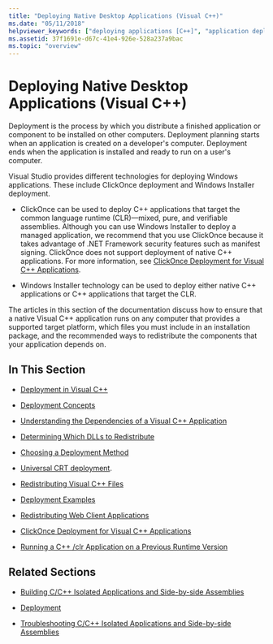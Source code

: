 ```yaml
---
title: "Deploying Native Desktop Applications (Visual C++)"
ms.date: "05/11/2018"
helpviewer_keywords: ["deploying applications [C++]", "application deployment [C++]", "Visual C++, application deployment", "application deployment [C++], about application deployment", "deploying applications [C++], about deploying applications", "distributing applications [C++]"]
ms.assetid: 37f1691e-d67c-41e4-926e-528a237a9bac
ms.topic: "overview"
---
```

# Deploying Native Desktop Applications (Visual C++)

Deployment is the process by which you distribute a finished application or component to be installed on other computers. Deployment planning starts when an application is created on a developer's computer. Deployment ends when the application is installed and ready to run on a user's computer.

Visual Studio provides different technologies for deploying Windows applications. These include ClickOnce deployment and Windows Installer deployment.

- ClickOnce can be used to deploy C++ applications that target the common language runtime (CLR)—mixed, pure, and verifiable assemblies. Although you can use Windows Installer to deploy a managed application, we recommend that you use ClickOnce because it takes advantage of .NET Framework security features such as manifest signing. ClickOnce does not support deployment of native C++ applications. For more information, see [ClickOnce Deployment for Visual C++ Applications](clickonce-deployment-for-visual-cpp-applications.md).

- Windows Installer technology can be used to deploy either native C++ applications or C++ applications that target the CLR.

The articles in this section of the documentation discuss how to ensure that a native Visual C++ application runs on any computer that provides a supported target platform, which files you must include in an installation package, and the recommended ways to redistribute the components that your application depends on.

## In This Section

- [Deployment in Visual C++](deployment-in-visual-cpp.md)

- [Deployment Concepts](deployment-concepts.md)

- [Understanding the Dependencies of a Visual C++ Application](understanding-the-dependencies-of-a-visual-cpp-application.md)

- [Determining Which DLLs to Redistribute](determining-which-dlls-to-redistribute.md)

- [Choosing a Deployment Method](choosing-a-deployment-method.md)

- [Universal CRT deployment](universal-crt-deployment.md).

- [Redistributing Visual C++ Files](redistributing-visual-cpp-files.md)

- [Deployment Examples](deployment-examples.md)

- [Redistributing Web Client Applications](redistributing-web-client-applications.md)

- [ClickOnce Deployment for Visual C++ Applications](clickonce-deployment-for-visual-cpp-applications.md)

- [Running a C++ /clr Application on a Previous Runtime Version](running-a-cpp-clr-application-on-a-previous-runtime-version.md)

## Related Sections

- [Building C/C++ Isolated Applications and Side-by-side Assemblies](../build/building-c-cpp-isolated-applications-and-side-by-side-assemblies.md)

- [Deployment](/dotnet/framework/deployment/index)

- [Troubleshooting C/C++ Isolated Applications and Side-by-side Assemblies](../build/troubleshooting-c-cpp-isolated-applications-and-side-by-side-assemblies.md)
